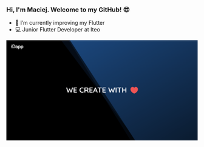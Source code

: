 ### Hi, I'm Maciej. Welcome to my GitHub! 😎

- 🌱 I’m currently improving my Flutter
- 💻 Junior Flutter Developer at Iteo

![alt text](https://github.com/WeSsli/WeSsli/blob/main/Baner_1200x600.png)

